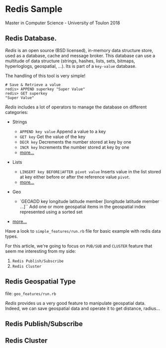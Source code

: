 # Redis Sample

Master in Computer Science - University of Toulon 2018

## Redis Database.

_Redis_ is an open source (BSD licensed), in-memory data structure store, used as a database, cache and message broker. This database can use a multitude of data structure (strings, hashes, lists, sets, bitmaps, hyperloglogs, geospatial, ...). Its is part of a `key-value` database.

The handling of this tool is very simple!

```terminal
# Save & Retrieve a value
redis> APPEND superkey "Super Value"
redis> GET superkey
"Super Value"
```

_Redis_ includes a lot of operators to manage the database on different categories:

- Strings

  - `APPEND key value` Append a value to a key
  - `GET key` Get the value of the key
  - `DECR key` Decrements the number stored at key by one
  - `INCR key` Increments the number stored at key by one
  - [more...](https://redis.io/commands#string)

- Lists

  - `LINSERT key BEFORE|AFTER pivot value` Inserts value in the list stored at key either before or after the reference value `pivot`.
  - [more...](https://redis.io/commands#list)

- Geo

  - `GEOADD key longitude latitude member [longitude latitude member ...]`` Add one or more geospatial items in the geospatial index represented using a sorted set

- [more...](https://redis.io/commands#)

Have a look to `simple_features/run.rb` file for basic example with redis data types.

For this article, we're going to focus on `PUB/SUB` and `CLUSTER` feature that seem me interesting from my side:

1. `Redis Publish/Subscribe`
2. `Redis Cluster`

## Redis Geospatial Type

file: `geo_features/run.rb`

_Redis_ provides us a very good feature to manipulate geospatial data. Indeed, we can save geospatial data and operate it to get distance, radius...

## Redis Publish/Subscribe

## Redis Cluster
